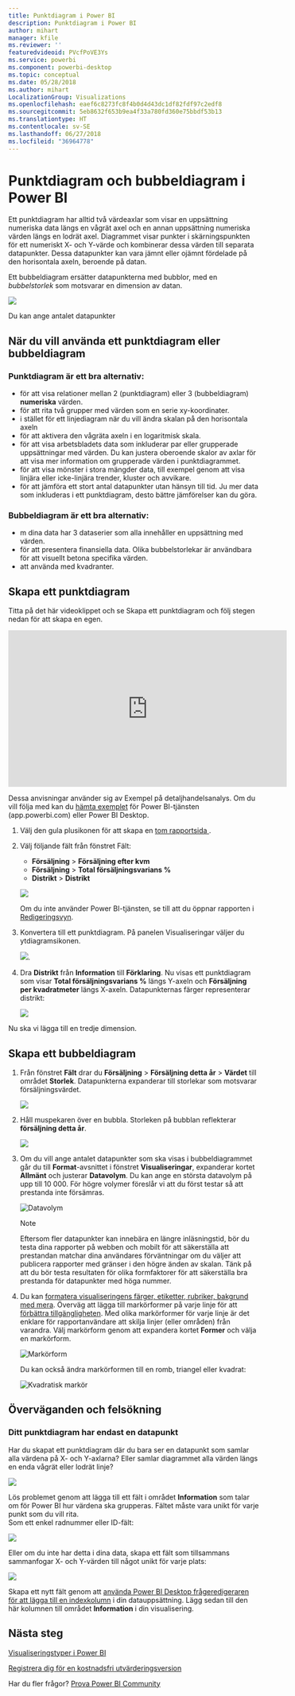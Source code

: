 ```yaml
---
title: Punktdiagram i Power BI
description: Punktdiagram i Power BI
author: mihart
manager: kfile
ms.reviewer: ''
featuredvideoid: PVcfPoVE3Ys
ms.service: powerbi
ms.component: powerbi-desktop
ms.topic: conceptual
ms.date: 05/28/2018
ms.author: mihart
LocalizationGroup: Visualizations
ms.openlocfilehash: eaef6c8273fc8f4b0d4d43dc1df82fdf97c2edf8
ms.sourcegitcommit: 5eb8632f653b9ea4f33a780fd360e75bbdf53b13
ms.translationtype: HT
ms.contentlocale: sv-SE
ms.lasthandoff: 06/27/2018
ms.locfileid: "36964778"
---
```

# <a name="scatter-charts-and-bubble-charts-in-power-bi"></a>Punktdiagram och bubbeldiagram i Power BI
Ett punktdiagram har alltid två värdeaxlar som visar en uppsättning numeriska data längs en vågrät axel och en annan uppsättning numeriska värden längs en lodrät axel. Diagrammet visar punkter i skärningspunkten för ett numeriskt X- och Y-värde och kombinerar dessa värden till separata datapunkter. Dessa datapunkter kan vara jämnt eller ojämnt fördelade på den horisontala axeln, beroende på datan.

Ett bubbeldiagram ersätter datapunkterna med bubblor, med en *bubbelstorlek* som motsvarar en dimension av datan.

![](media/power-bi-visualization-scatter/power-bi-bubble-chart.png)

Du kan ange antalet datapunkter  

## <a name="when-to-use-a-scatter-chart-or-bubble-chart"></a>När du vill använda ett punktdiagram eller bubbeldiagram
### <a name="scatter-charts-are-a-great-choice"></a>Punktdiagram är ett bra alternativ:
* för att visa relationer mellan 2 (punktdiagram) eller 3 (bubbeldiagram) **numeriska** värden.
* för att rita två grupper med värden som en serie xy-koordinater.
* i stället för ett linjediagram när du vill ändra skalan på den horisontala axeln    
* för att aktivera den vågräta axeln i en logaritmisk skala.
* för att visa arbetsbladets data som inkluderar par eller grupperade uppsättningar med värden. Du kan justera oberoende skalor av axlar för att visa mer information om grupperade värden i punktdiagrammet.
* för att visa mönster i stora mängder data, till exempel genom att visa linjära eller icke-linjära trender, kluster och avvikare.
* för att jämföra ett stort antal datapunkter utan hänsyn till tid.  Ju mer data som inkluderas i ett punktdiagram, desto bättre jämförelser kan du göra.

### <a name="bubble-charts-are-a-great-choice"></a>Bubbeldiagram är ett bra alternativ:
* m dina data har 3 dataserier som alla innehåller en uppsättning med värden.
* för att presentera finansiella data.  Olika bubbelstorlekar är användbara för att visuellt betona specifika värden.
* att använda med kvadranter.

## <a name="create-a-scatter-chart"></a>Skapa ett punktdiagram
Titta på det här videoklippet och se Skapa ett punktdiagram och följ stegen nedan för att skapa en egen.

<iframe width="560" height="315" src="https://www.youtube.com/embed/PVcfPoVE3Ys?list=PL1N57mwBHtN0JFoKSR0n-tBkUJHeMP2cP" frameborder="0" allowfullscreen></iframe>


Dessa anvisningar använder sig av Exempel på detaljhandelsanalys. Om du vill följa med kan du [hämta exemplet](sample-datasets.md) för Power BI-tjänsten (app.powerbi.com) eller Power BI Desktop.   

1. Välj den gula plusikonen för att skapa en [tom rapportsida ](power-bi-report-add-page.md).
 
2. Välj följande fält från fönstret Fält:
   - **Försäljning** > **Försäljning efter kvm**
   - **Försäljning** > **Total försäljningsvarians %**
   - **Distrikt** > **Distrikt**

    ![](media/power-bi-visualization-scatter/power-bi-bar-chart.png)

    Om du inte använder Power BI-tjänsten, se till att du öppnar rapporten i [Redigeringsvyn](service-interact-with-a-report-in-editing-view.md).

3. Konvertera till ett punktdiagram. På panelen Visualiseringar väljer du ytdiagramsikonen.

   ![](media/power-bi-visualization-scatter/pbi_scatter_chart_icon.png).

4. Dra **Distrikt** från **Information** till **Förklaring**. Nu visas ett punktdiagram som visar **Total försäljningsvarians %** längs Y-axeln och **Försäljning per kvadratmeter** längs X-axeln. Datapunkternas färger representerar distrikt:

    ![](media/power-bi-visualization-scatter/power-bi-scatter.png)

Nu ska vi lägga till en tredje dimension.

## <a name="create-a-bubble-chart"></a>Skapa ett bubbeldiagram

1. Från fönstret **Fält** drar du **Försäljning** > **Försäljning detta år** > **Värdet** till området **Storlek**. Datapunkterna expanderar till storlekar som motsvarar försäljningsvärdet.
   
   ![](media/power-bi-visualization-scatter/power-bi-bubble.png)

2. Håll muspekaren över en bubbla. Storleken på bubblan reflekterar **försäljning detta år**.
   
    ![](media/power-bi-visualization-scatter/pbi_scatter_chart_hover.png)

3. Om du vill ange antalet datapunkter som ska visas i bubbeldiagrammet går du till **Format**-avsnittet i fönstret **Visualiseringar**, expanderar kortet **Allmänt** och justerar **Datavolym**. Du kan ange en största datavolym på upp till 10 000. För högre volymer föreslår vi att du först testar så att prestanda inte försämras. 

    ![Datavolym](media/power-bi-visualization-scatter/pbi_scatter_data_volume.png) 

   > [!NOTE]
   > Eftersom fler datapunkter kan innebära en längre inläsningstid, bör du testa dina rapporter på webben och mobilt för att säkerställa att prestandan matchar dina användares förväntningar om du väljer att publicera rapporter med gränser i den högre änden av skalan. Tänk på att du bör testa resultaten för olika formfaktorer för att säkerställa bra prestanda för datapunkter med höga nummer.

4. Du kan [formatera visualiseringens färger, etiketter, rubriker, bakgrund med mera](service-getting-started-with-color-formatting-and-axis-properties.md). Överväg att lägga till markörformer på varje linje för att [förbättra tillgängligheten](desktop-accessibility.md). Med olika markörformer för varje linje är det enklare för rapportanvändare att skilja linjer (eller områden) från varandra. Välj markörform genom att expandera kortet **Former** och välja en markörform.

      ![Markörform](media/power-bi-visualization-scatter/pbi_scatter_marker.png)

   Du kan också ändra markörformen till en romb, triangel eller kvadrat:

   ![Kvadratisk markör](media/power-bi-visualization-scatter/pbi_scatter_chart_hover_square.png)


## <a name="considerations-and-troubleshooting"></a>Överväganden och felsökning

### <a name="your-scatter-chart-has-only-one-data-point"></a>**Ditt punktdiagram har endast en datapunkt**
Har du skapat ett punktdiagram där du bara ser en datapunkt som samlar alla värdena på X- och Y-axlarna?  Eller samlar diagrammet alla värden längs en enda vågrät eller lodrät linje?

![](media/power-bi-visualization-scatter/pbi_scatter_tshoot1.png)

Lös problemet genom att lägga till ett fält i området **Information** som talar om för Power BI hur värdena ska grupperas. Fältet måste vara unikt för varje punkt som du vill rita.  
Som ett enkel radnummer eller ID-fält:

![](media/power-bi-visualization-scatter/pbi_scatter_tshoot.png)

Eller om du inte har detta i dina data, skapa ett fält som tillsammans sammanfogar X- och Y-värden till något unikt för varje plats:

![](media/power-bi-visualization-scatter/pbi_scatter_tshoot2.png)

Skapa ett nytt fält genom att [använda Power BI Desktop frågeredigeraren för att lägga till en indexkolumn](desktop-add-custom-column.md) i din datauppsättning.  Lägg sedan till den här kolumnen till området **Information** i din visualisering.

## <a name="next-steps"></a>Nästa steg
[Visualiseringstyper i Power BI](power-bi-visualization-types-for-reports-and-q-and-a.md)

[Registrera dig för en kostnadsfri utvärderingsversion](https://powerbi.microsoft.com/get-started/)  

Har du fler frågor? [Prova Power BI Community](http://community.powerbi.com/)

